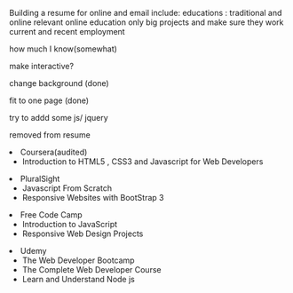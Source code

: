 Building a resume for online and email
include:
educations : traditional and online 
relevant online education only
big projects and make sure they work
current and recent employment

how much I know(somewhat)

make interactive?

change background (done)

fit to one page (done)

try to addd some js/ jquery 

removed from resume

<li><span class="italic">Coursera(audited)</span>
                            <ul>
                                <li>Introduction to HTML5 , CSS3 and Javascript for Web Developers</li>
                            </ul>
                        </li>
                        <li><span class="italic">PluralSight</span>
                            <ul>
                                <li>Javascript From Scratch</li>
                                <!-- <li> Learning to Program - Part 1</li> -->
                                <li>Responsive Websites with BootStrap 3</li>
                            </ul>
                        </li>
                        <li><span class="italic">Free Code Camp</span>
                            <ul>
                                <li>Introduction to JavaScript</li>
                                <li>Responsive Web Design Projects</li>
                            </ul>
                        </li>
                        <li><span class="italic">Udemy</span>
                            <ul>
                                <li>The Web Developer Bootcamp</li>
                                <li>The Complete Web Developer Course</li>
                                <li>Learn and Understand Node js</li>
                            </ul>
                        </li>